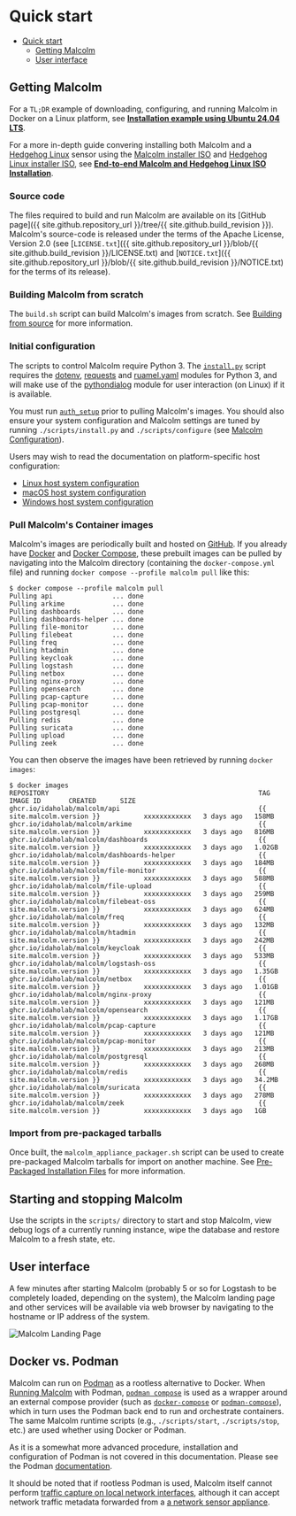# <a name="QuickStart"></a>Quick start

* [Quick start](#QuickStart)
    - [Getting Malcolm](#GetMalcolm)
    - [User interface](#UserInterfaceURLs)

## <a name="GetMalcolm"></a>Getting Malcolm

For a `TL;DR` example of downloading, configuring, and running Malcolm in Docker on a Linux platform, see **[Installation example using Ubuntu 24.04 LTS](ubuntu-install-example.md#InstallationExample)**.

For a more in-depth guide convering installing both Malcolm and a [Hedgehog Linux](hedgehog.md) sensor using the [Malcolm installer ISO](malcolm-iso.md#ISO) and [Hedgehog Linux installer ISO](hedgehog-installation.md#HedgehogInstallation), see **[End-to-end Malcolm and Hedgehog Linux ISO Installation](malcolm-hedgehog-e2e-iso-install.md#InstallationExample)**.

### Source code

The files required to build and run Malcolm are available on its [GitHub page]({{ site.github.repository_url }}/tree/{{ site.github.build_revision }}). Malcolm's source-code is released under the terms of the Apache License, Version 2.0 (see [`LICENSE.txt`]({{ site.github.repository_url }}/blob/{{ site.github.build_revision }}/LICENSE.txt) and [`NOTICE.txt`]({{ site.github.repository_url }}/blob/{{ site.github.build_revision }}/NOTICE.txt) for the terms of its release).

### Building Malcolm from scratch

The `build.sh` script can build Malcolm's images from scratch. See [Building from source](development.md#Build) for more information.

### Initial configuration

The scripts to control Malcolm require Python 3. The [`install.py`](malcolm-config.md#ConfigAndTuning) script requires the [dotenv](https://github.com/theskumar/python-dotenv), [requests](https://docs.python-requests.org/en/latest/) and [ruamel.yaml](https://yaml.readthedocs.io/en/latest/) modules for Python 3, and will make use of the [pythondialog](https://pythondialog.sourceforge.io/) module for user interaction (on Linux) if it is available.

You must run [`auth_setup`](authsetup.md#AuthSetup) prior to pulling Malcolm's images. You should also ensure your system configuration and Malcolm settings are tuned by running `./scripts/install.py` and `./scripts/configure` (see [Malcolm Configuration](malcolm-config.md#ConfigAndTuning)).

Users may wish to read the documentation on platform-specific host configuration:

* [Linux host system configuration](host-config-linux.md#HostSystemConfigLinux)
* [macOS host system configuration](host-config-macos.md#HostSystemConfigMac)
* [Windows host system configuration](host-config-windows.md#HostSystemConfigWindows)

### Pull Malcolm's Container images

Malcolm's images are periodically built and hosted on [GitHub](https://github.com/orgs/idaholab/packages?repo_name=Malcolm). If you already have [Docker](https://www.docker.com/) and [Docker Compose](https://docs.docker.com/compose/), these prebuilt images can be pulled by navigating into the Malcolm directory (containing the `docker-compose.yml` file) and running `docker compose --profile malcolm pull` like this:
```
$ docker compose --profile malcolm pull
Pulling api               ... done
Pulling arkime            ... done
Pulling dashboards        ... done
Pulling dashboards-helper ... done
Pulling file-monitor      ... done
Pulling filebeat          ... done
Pulling freq              ... done
Pulling htadmin           ... done
Pulling keycloak          ... done
Pulling logstash          ... done
Pulling netbox            ... done
Pulling nginx-proxy       ... done
Pulling opensearch        ... done
Pulling pcap-capture      ... done
Pulling pcap-monitor      ... done
Pulling postgresql        ... done
Pulling redis             ... done
Pulling suricata          ... done
Pulling upload            ... done
Pulling zeek              ... done
```

You can then observe the images have been retrieved by running `docker images`:
```
$ docker images
REPOSITORY                                                     TAG               IMAGE ID       CREATED      SIZE
ghcr.io/idaholab/malcolm/api                                   {{ site.malcolm.version }}           xxxxxxxxxxxx   3 days ago   158MB
ghcr.io/idaholab/malcolm/arkime                                {{ site.malcolm.version }}           xxxxxxxxxxxx   3 days ago   816MB
ghcr.io/idaholab/malcolm/dashboards                            {{ site.malcolm.version }}           xxxxxxxxxxxx   3 days ago   1.02GB
ghcr.io/idaholab/malcolm/dashboards-helper                     {{ site.malcolm.version }}           xxxxxxxxxxxx   3 days ago   184MB
ghcr.io/idaholab/malcolm/file-monitor                          {{ site.malcolm.version }}           xxxxxxxxxxxx   3 days ago   588MB
ghcr.io/idaholab/malcolm/file-upload                           {{ site.malcolm.version }}           xxxxxxxxxxxx   3 days ago   259MB
ghcr.io/idaholab/malcolm/filebeat-oss                          {{ site.malcolm.version }}           xxxxxxxxxxxx   3 days ago   624MB
ghcr.io/idaholab/malcolm/freq                                  {{ site.malcolm.version }}           xxxxxxxxxxxx   3 days ago   132MB
ghcr.io/idaholab/malcolm/htadmin                               {{ site.malcolm.version }}           xxxxxxxxxxxx   3 days ago   242MB
ghcr.io/idaholab/malcolm/keycloak                              {{ site.malcolm.version }}           xxxxxxxxxxxx   3 days ago   533MB
ghcr.io/idaholab/malcolm/logstash-oss                          {{ site.malcolm.version }}           xxxxxxxxxxxx   3 days ago   1.35GB
ghcr.io/idaholab/malcolm/netbox                                {{ site.malcolm.version }}           xxxxxxxxxxxx   3 days ago   1.01GB
ghcr.io/idaholab/malcolm/nginx-proxy                           {{ site.malcolm.version }}           xxxxxxxxxxxx   3 days ago   121MB
ghcr.io/idaholab/malcolm/opensearch                            {{ site.malcolm.version }}           xxxxxxxxxxxx   3 days ago   1.17GB
ghcr.io/idaholab/malcolm/pcap-capture                          {{ site.malcolm.version }}           xxxxxxxxxxxx   3 days ago   121MB
ghcr.io/idaholab/malcolm/pcap-monitor                          {{ site.malcolm.version }}           xxxxxxxxxxxx   3 days ago   213MB
ghcr.io/idaholab/malcolm/postgresql                            {{ site.malcolm.version }}           xxxxxxxxxxxx   3 days ago   268MB
ghcr.io/idaholab/malcolm/redis                                 {{ site.malcolm.version }}           xxxxxxxxxxxx   3 days ago   34.2MB
ghcr.io/idaholab/malcolm/suricata                              {{ site.malcolm.version }}           xxxxxxxxxxxx   3 days ago   278MB
ghcr.io/idaholab/malcolm/zeek                                  {{ site.malcolm.version }}           xxxxxxxxxxxx   3 days ago   1GB
```

### Import from pre-packaged tarballs

Once built, the `malcolm_appliance_packager.sh` script can be used to create pre-packaged Malcolm tarballs for import on another machine. See [Pre-Packaged Installation Files](development.md#Packager) for more information.

## Starting and stopping Malcolm

Use the scripts in the `scripts/` directory to start and stop Malcolm, view debug logs of a currently running
instance, wipe the database and restore Malcolm to a fresh state, etc.

## <a name="UserInterfaceURLs"></a>User interface

A few minutes after starting Malcolm (probably 5 or so for Logstash to be completely loaded, depending on the system), the Malcolm landing page and other services will be available via web browser by navigating to the hostname or IP address of the system.

![Malcolm Landing Page](./images/screenshots/malcolm_landing_page.png)

## <a name="DockerVPodman"></a>Docker vs. Podman

Malcolm can run on [Podman](https://podman.io) as a rootless alternative to Docker. When [Running Malcolm](running.md#Running) with Podman, [`podman compose`](https://docs.podman.io/en/latest/markdown/podman-compose.1.html) is used as a wrapper around an external compose provider (such as [`docker-compose`](https://docs.docker.com/compose/) or [`podman-compose`](https://github.com/containers/podman-compose)), which in turn uses the Podman back end to run and orchestrate containers. The same Malcolm runtime scripts (e.g., `./scripts/start`, `./scripts/stop`, etc.) are used whether using Docker or Podman.

As it is a somewhat more advanced procedure, installation and configuration of Podman is not covered in this documentation. Please see the Podman [documentation](https://podman.io/docs/installation).

It should be noted that if rootless Podman is used, Malcolm itself cannot perform [traffic capture on local network interfaces](live-analysis.md#LocalPCAP), although it can accept network traffic metadata forwarded from a [a network sensor appliance](live-analysis.md#Hedgehog).